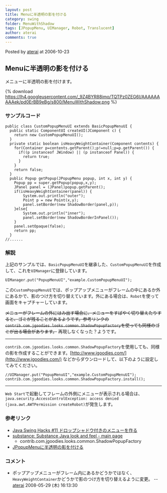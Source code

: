 ```yaml
---
layout: post
title: Menuに半透明の影を付ける
category: swing
folder: MenuWithShadow
tags: [JPopupMenu, UIManager, Robot, Translucent]
author: aterai
comments: true
---
```


Posted by [aterai](http://terai.xrea.jp/aterai.html) at 2006-10-23

## Menuに半透明の影を付ける
メニューに半透明の影を付けます。


{% download https://lh4.googleusercontent.com/_9Z4BYR88imo/TQTPz0ZEG6I/AAAAAAAAAek/pd0ErBB9eBg/s800/MenuWithShadow.png %}

### サンプルコード
<pre class="prettyprint"><code>public class CustomPopupMenuUI extends BasicPopupMenuUI {
  public static ComponentUI createUI(JComponent c) {
    return new CustomPopupMenuUI();
  }
  private static boolean isHeavyWeightContainer(Component contents) {
    for(Container p=contents.getParent();p!=null;p=p.getParent()) {
      if((p instanceof JWindow) || (p instanceof Panel)) {
        return true;
      }
    }
    return false;
  }
  public Popup getPopup(JPopupMenu popup, int x, int y) {
    Popup pp = super.getPopup(popup,x,y);
    JPanel panel = (JPanel)popup.getParent();
    if(isHeavyWeightContainer(panel)) {
        System.out.println("outer");
        Point p = new Point(x,y);
        panel.setBorder(new ShadowBorder(panel,p));
    }else{
        System.out.println("inner");
        panel.setBorder(new ShadowBorderInPanel());
    }
    panel.setOpaque(false);
    return pp;
  }
//......
</code></pre>

### 解説
上記のサンプルでは、`BasicPopupMenuUI`を継承した、`CustomPopupMenuUI`を作成して、これを`UIManager`に登録しています。

<pre class="prettyprint"><code>UIManager.put("PopupMenuUI","example.CustomPopupMenuUI");
</code></pre>

この`CustomPopupMenuUI`では、ポップアップメニューがフレームの中にあるか外にあるかで、影のつけ方を切り替えています。外にある場合は、`Robot`を使って画面をキャプチャーしています。

~~メニューがフレームの外にはみ出す場合に、メニューをすばやく切り替えたりすると、ゴミが残ることがあるようです。参考リンクの`contrib.com.jgoodies.looks.common.ShadowPopupFactory`を使っても同様のゴミが出る場合があります。~~ 再現しなくなった？ようです。

- - - -
`contrib.com.jgoodies.looks.common.ShadowPopupFactory`を使用しても、同様の影を作成することができます。[http://www.jgoodies.com/](http://www.jgoodies.com/) などからダウンロードして、以下のように設定してみてください。

<pre class="prettyprint"><code>//UIManager.put("PopupMenuUI","example.CustomPopupMenuUI");
contrib.com.jgoodies.looks.common.ShadowPopupFactory.install();
</code></pre>

- - - -
`Web Start`で起動してフレームの外側にメニューが表示される場合は、`java.security.AccessControlException: access denied (java.awt.AWTPermission createRobot)`が発生します。

### 参考リンク
- [Java Swing Hacks #11 ドロップシャドウ付きのメニューを作る](http://www.oreilly.co.jp/books/4873112788/toc.html)
- [substance: Substance Java look and feel - main page](https://substance.dev.java.net/)
    - contrib.com.jgoodies.looks.common.ShadowPopupFactory
- [JPopupMenuに半透明の影を付ける](http://terai.xrea.jp/Swing/DropShadowPopup.html)

<!-- dummy comment line for breaking list -->

### コメント
- ポップアップメニューがフレーム内にあるかどうかではなく、`HeavyWeightContainer`かどうかで影のつけ方を切り替えるように変更。 -- [aterai](http://terai.xrea.jp/aterai.html) 2008-05-29 (木) 16:13:30

<!-- dummy comment line for breaking list -->

